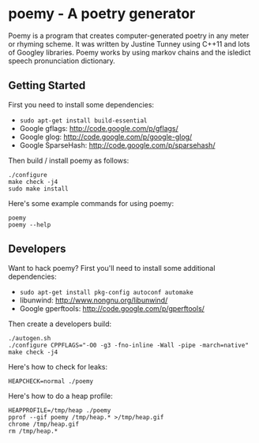 # poemy - A poetry generator

Poemy is a program that creates computer-generated poetry in any meter or
rhyming scheme. It was written by Justine Tunney using C++11 and lots of
Googley libraries. Poemy works by using markov chains and the isledict speech
pronunciation dictionary.

## Getting Started

First you need to install some dependencies:

- `sudo apt-get install build-essential`
- Google gflags: <http://code.google.com/p/gflags/>
- Google glog: <http://code.google.com/p/google-glog/>
- Google SparseHash: <http://code.google.com/p/sparsehash/>

Then build / install poemy as follows:

    ./configure
    make check -j4
    sudo make install

Here's some example commands for using poemy:

    poemy
    poemy --help

## Developers

Want to hack poemy? First you'll need to install some additional dependencies:

- `sudo apt-get install pkg-config autoconf automake`
- libunwind: <http://www.nongnu.org/libunwind/>
- Google gperftools: <http://code.google.com/p/gperftools/>

Then create a developers build:

    ./autogen.sh
    ./configure CPPFLAGS="-O0 -g3 -fno-inline -Wall -pipe -march=native"
    make check -j4

Here's how to check for leaks:

    HEAPCHECK=normal ./poemy

Here's how to do a heap profile:

    HEAPPROFILE=/tmp/heap ./poemy
    pprof --gif poemy /tmp/heap.* >/tmp/heap.gif
    chrome /tmp/heap.gif
    rm /tmp/heap.*
